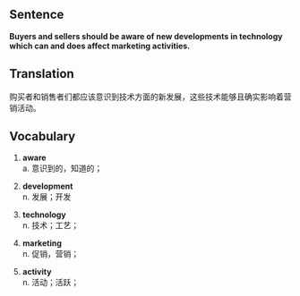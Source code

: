 ## Sentence

**Buyers and sellers should be aware of new developments in technology which can and does affect marketing activities.**

## Translation

购买者和销售者们都应该意识到技术方面的新发展，这些技术能够且确实影响着营销活动。      


## Vocabulary   

1. **aware**   
a. 意识到的，知道的；   

2. **development**    
n. 发展；开发    

3. **technology**     
n. 技术；工艺；    

4. **marketing**     
n. 促销，营销；     

5. **activity**    
n. 活动；活跃；       

